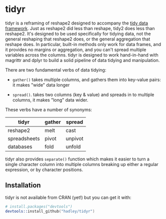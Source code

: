 # tidyr

tidyr is a reframing of reshape2 designed to accompany the [tidy data framework](vita.had.co.nz/papers/tidy-data.html). Just as reshape2 did less than reshape, tidy2 does less than reshape2. It's designed to be used specifically for tidying data, not the general reshaping that reshape2 does, or the general aggregation that reshape does. In particular, built-in methods only work for data frames, and it provides no margins or aggregation, and you can't spread multiple variables across the columns. tidyr is designed to work hand-in-hand with magrittr and dplyr to build a solid pipeline of data tidying and manipulation.

There are two fundamental verbs of data tidying: 

* `gather()` takes multiple columns, and gathers them into key-value pairs: it 
  makes "wide" data longer

* `spread()`. takes two columns (key & value) and spreads in to multiple 
  columns, it makes "long" data wider. 

These verbs have a number of synonyms:

| tidyr        | gather | spread  |
|--------------|--------|---------|
| reshape2     | melt   | cast    |
| spreadsheets | pivot  | unpivot | 
| databases    | fold   | unfold  |

tidyr also provides `separate()` function which makes it easier to turn a single character column into multiple columns breaking up either a regular expression, or by character positions.

## Installation

tidyr is not available from CRAN (yet!) but you can get it with:

```s
# install.packages("devtools")
devtools::install_github("hadley/tidyr")
```
